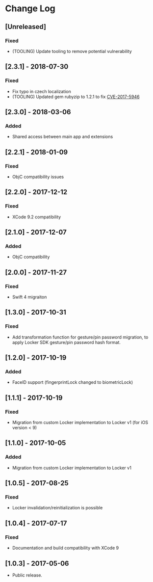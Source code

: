 # Change Log

## [Unreleased]

### Fixed
- (TOOLING) Update tooling to remove potential vulnerability

## [2.3.1] - 2018-07-30

### Fixed
- Fix typo in czech localization
- (TOOLING) Updated gem rubyzip to 1.2.1 to fix [CVE-2017-5946](https://github.com/rubyzip/rubyzip/issues/315)


## [2.3.0] - 2018-03-06

### Added
- Shared access between main app and extensions

## [2.2.1] - 2018-01-09

### Fixed 
- ObjC compatibility issues

## [2.2.0] - 2017-12-12

### Fixed
- XCode 9.2 compatibility

## [2.1.0] - 2017-12-07

### Added
- ObjC compatibility

## [2.0.0] - 2017-11-27

### Fixed
- Swift 4 migraiton

## [1.3.0] - 2017-10-31

### Fixed
- Add transformation function for gesture/pin password migration, to apply Locker SDK gesture/pin password hash format.

## [1.2.0] - 2017-10-19

### Added
- FaceID support (fingerprintLock changed to biometricLock)

## [1.1.1] - 2017-10-19

### Fixed
- Migration from custom Locker implementation to Locker v1 (for iOS version < 9)

## [1.1.0] - 2017-10-05

### Added
- Migration from custom Locker implementation to Locker v1

## [1.0.5] - 2017-08-25

### Fixed
- Locker invalidation/reinitialization is possible

## [1.0.4] - 2017-07-17

### Fixed
- Documentation and build compatibility with XCode 9

## [1.0.3] - 2017-05-06

- Public release.
